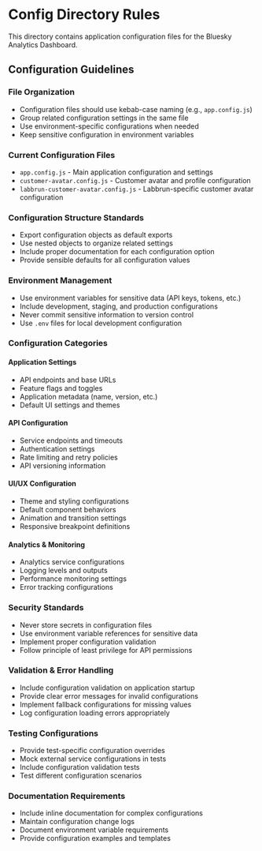 # Config Directory Rules

This directory contains application configuration files for the Bluesky Analytics Dashboard.

## Configuration Guidelines

### File Organization
- Configuration files should use kebab-case naming (e.g., `app.config.js`)
- Group related configuration settings in the same file
- Use environment-specific configurations when needed
- Keep sensitive configuration in environment variables

### Current Configuration Files
- `app.config.js` - Main application configuration and settings
- `customer-avatar.config.js` - Customer avatar and profile configuration
- `labbrun-customer-avatar.config.js` - Labbrun-specific customer avatar configuration

### Configuration Structure Standards
- Export configuration objects as default exports
- Use nested objects to organize related settings
- Include proper documentation for each configuration option
- Provide sensible defaults for all configuration values

### Environment Management
- Use environment variables for sensitive data (API keys, tokens, etc.)
- Include development, staging, and production configurations
- Never commit sensitive information to version control
- Use `.env` files for local development configuration

### Configuration Categories

#### Application Settings
- API endpoints and base URLs
- Feature flags and toggles  
- Application metadata (name, version, etc.)
- Default UI settings and themes

#### API Configuration
- Service endpoints and timeouts
- Authentication settings
- Rate limiting and retry policies
- API versioning information

#### UI/UX Configuration
- Theme and styling configurations
- Default component behaviors
- Animation and transition settings
- Responsive breakpoint definitions

#### Analytics & Monitoring
- Analytics service configurations
- Logging levels and outputs
- Performance monitoring settings
- Error tracking configurations

### Security Standards
- Never store secrets in configuration files
- Use environment variable references for sensitive data
- Implement proper configuration validation
- Follow principle of least privilege for API permissions

### Validation & Error Handling
- Include configuration validation on application startup
- Provide clear error messages for invalid configurations
- Implement fallback configurations for missing values
- Log configuration loading errors appropriately

### Testing Configurations
- Provide test-specific configuration overrides
- Mock external service configurations in tests
- Include configuration validation tests
- Test different configuration scenarios

### Documentation Requirements
- Include inline documentation for complex configurations
- Maintain configuration change logs
- Document environment variable requirements
- Provide configuration examples and templates